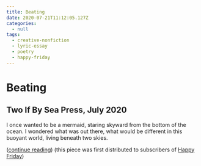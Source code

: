 ```yaml
---
title: Beating
date: 2020-07-21T11:12:05.127Z
categories:
  - null
tags:
  - creative-nonfiction
  - lyric-essay
  - poetry
  - happy-friday
---
```

# Beating

## Two If By Sea Press, July 2020

I once wanted to be a mermaid, staring skyward from the bottom of the ocean. I wondered what was out there, what would be different in this buoyant world, living beneath two skies.

([continue reading](https://www.twoifbyseapress.org/volumeone)) (this piece was first distributed to subscribers of [Happy Friday](https://www.mtinone.com/portfolio/happy-friday-marinas-ongoing-email-newsletter/))